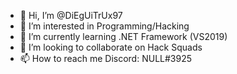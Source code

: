 - 👋 Hi, I’m @DiEgUiTrUx97
- 👀 I’m interested in Programming/Hacking
- 🌱 I’m currently learning .NET Framework (VS2019)
- 💞️ I’m looking to collaborate on Hack Squads
- 📫 How to reach me Discord: NULL#3925

<!---
DiEgUiTrUx97/DiEgUiTrUx97 is a ✨ special ✨ repository because its `README.md` (this file) appears on your GitHub profile.
You can click the Preview link to take a look at your changes.
--->

